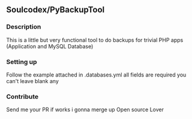 ## Soulcodex/PyBackupTool

### Description

This is a little but very functional tool to do backups for trivial PHP apps (Application and MySQL Database)

### Setting up

Follow the example attached in .databases.yml all fields are required you can't leave blank any

### Contribute

Send me your PR if works i gonna merge up
Open source Lover